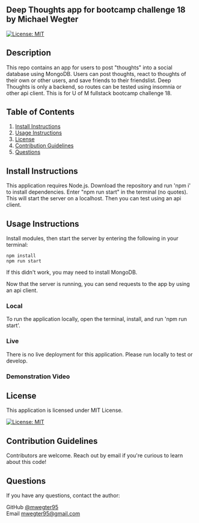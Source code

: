 ## Deep Thoughts app for bootcamp challenge 18 by Michael Wegter

[![License: MIT](https://img.shields.io/badge/License-MIT-yellow.svg)](https://opensource.org/licenses/MIT)
    
## Description

This repo contains an app for users to post "thoughts" into a social database using MongoDB. Users can post thoughts, react to thoughts of their own or other users, and save friends to their friendslist. Deep Thoughts is only a backend, so routes can be tested using insomnia or other api client. This is for U of M fullstack bootcamp challenge 18.
      
## Table of Contents
1. [Install Instructions](#install-instructions)
2. [Usage Instructions](#usage-instructions)
3. [License](#license)
4. [Contribution Guidelines](#contribution-guidelines)
5. [Questions](#questions)

## Install Instructions

This application requires Node.js. Download the repository and run 'npm i' to install dependencies. Enter "npm run start" in the terminal (no quotes). This will start the server on a localhost. Then you can test using an api client. 
  
## Usage Instructions
Install modules, then start the server by entering the following in your terminal: 

```
npm install
npm run start
```
If this didn't work, you may need to install MongoDB. 

Now that the server is running, you can send requests to the app by using an api client.

### Local
To run the application locally, open the terminal, install, and run 'npm run start'.

### Live
There is no live deployment for this application. Please run locally to test or develop.


### Demonstration Video
<!-- [demo video link: https://watch.screencastify.com/v/OeqQ484V4OIf6t3IZZS4](https://watch.screencastify.com/v/OeqQ484V4OIf6t3IZZS4) -->


## License
  
This application is licensed under MIT License.
     
[![License: MIT](https://img.shields.io/badge/License-MIT-yellow.svg)](https://opensource.org/licenses/MIT)
    

## Contribution Guidelines

Contributors are welcome. Reach out by email if you're curious to learn about this code!



## Questions

If you have any questions, contact the author:  

GitHub [@mwegter95](https://github.com/mwegter95)  
Email [mwegter95@gmail.com](mailto:mwegter95@gmail.com)
